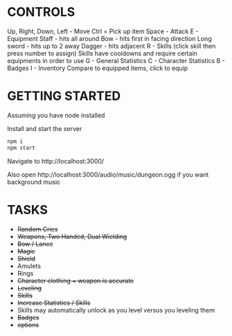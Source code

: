 CONTROLS
========
Up, Right, Down, Left - Move
Ctrl = Pick up item
Space - Attack
E - Equipment
  Staff - hits all around
  Bow - hits first in facing direction
  Long sword - hits up to 2 away
  Dagger - hits adjacent
R - Skills (click skill then press number to assign)
  Skills have cooldowns and require certain equipments in order to use
G - General Statistics
C - Character Statistics
B - Badges
I - Inventory
  Compare to equipped items, click to equip

GETTING STARTED
===============

Assuming you have node installed

Install and start the server

```bash
npm i
npm start
```

Navigate to http://localhost:3000/

Also open http://localhost:3000/audio/music/dungeon.ogg if you want background music

TASKS
=====

- ~~Random Cries~~
- ~~Weapons, Two Handed, Dual Wielding~~
- ~~Bow / Lance~~
- ~~Magic~~
- ~~Shield~~
- Amulets
- Rings
- ~~Character clothing + weapon is accurate~~
- ~~Leveling~~
- ~~Skills~~
- ~~Increase Statistics / Skills~~
- Skills may automatically unlock as you level versus you leveling them
- ~~Badges~~
- ~~options~~
